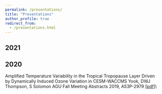 ```yaml
---
permalink: /presentations/
title: "Presentations"
author_profile: true
redirect_from: 
  - /presentations.html
---
```


## 2021




## 2020
Amplified Temperature Variability in the Tropical Tropopause Layer Driven by Dynamically Induced Ozone Variation in CESM-WACCMS Yook, DWJ Thompson, S Solomon
AGU Fall Meeting Abstracts 2019, A53P-2979
\[[pdf](https://ui.adsabs.harvard.edu/abs/2019AGUFM.A53P2979Y/abstract)]\
